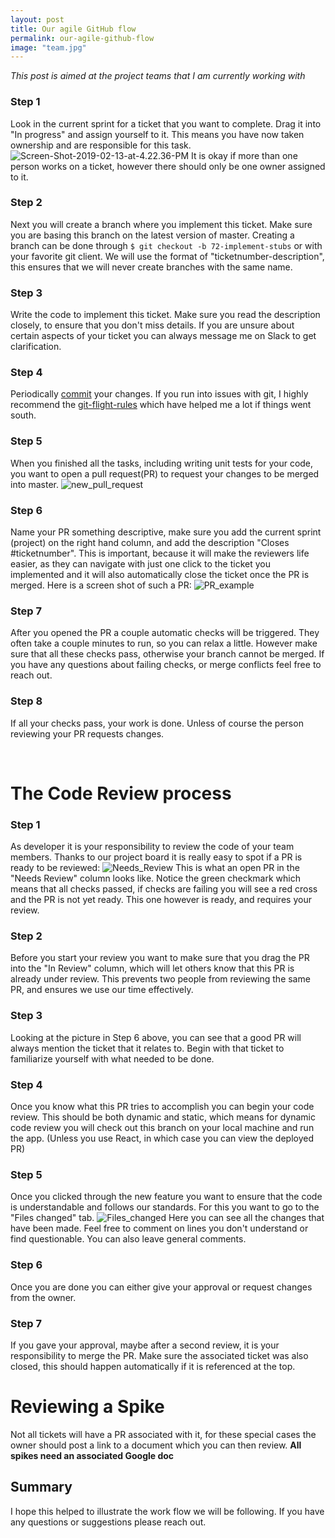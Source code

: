 ```yaml
---
layout: post
title: Our agile GitHub flow
permalink: our-agile-github-flow
image: "team.jpg"
---
```

*This post is aimed at the project teams that I am currently working with*
<br/>
### Step 1
Look in the current sprint for a ticket that you want to complete. Drag it into "In progress" and assign yourself to it. This means you have now taken ownership and are responsible for this task. 
![Screen-Shot-2019-02-13-at-4.22.36-PM](https://user-images.githubusercontent.com/13894518/52753541-e89c9600-2fab-11e9-8799-7a217d47c795.png)
It is okay if more than one person works on a ticket, however there should only be one owner assigned to it. 
<br/>
### Step 2
Next you will create a branch where you implement this ticket. Make sure you are basing this branch on the latest version of master. Creating a branch can be done through `$ git checkout -b 72-implement-stubs` or with your favorite git client. We will use the format of "ticketnumber-description", this ensures that we will never create branches with the same name. 
<br/>
### Step 3 
Write the code to implement this ticket. Make sure you read the description closely, to ensure that you don't miss details. If you are unsure about certain aspects of your ticket you can always message me on Slack to get clarification.
<br/>
### Step 4
Periodically [commit](https://help.github.com/articles/adding-a-file-to-a-repository-using-the-command-line/) your changes. If you run into issues with git, I highly recommend the [git-flight-rules](https://github.com/k88hudson/git-flight-rules#flight-rules-for-git) which have helped me a lot if things went south. 
<br/>
### Step 5
When you finished all the tasks, including writing unit tests for your code, you want to open a pull request(PR) to request your changes to be merged into master. 
![new_pull_request](https://user-images.githubusercontent.com/13894518/52754191-7da08e80-2fae-11e9-89aa-39353916b714.png)
<br/>
### Step 6
Name your PR something descriptive, make sure you add the current sprint (project) on the right hand column, and add the description "Closes #ticketnumber". This is important, because it will make the reviewers life easier, as they can navigate with just one click to the ticket you implemented and it will also automatically close the ticket once the PR is merged. Here is a screen shot of such a PR:
![PR_example](https://user-images.githubusercontent.com/13894518/52754496-99586480-2faf-11e9-9070-e71ce64fd312.png)
<br/>
### Step 7
After you opened the PR a couple automatic checks will be triggered. They often take a couple minutes to run, so you can relax a little. However make sure that all these checks pass, otherwise your branch cannot be merged. If you have any questions about failing checks, or merge conflicts feel free to reach out. 
<br/>
### Step 8
If all your checks pass, your work is done. Unless of course the person reviewing your PR requests changes. 

<br/>  

# The Code Review process

### Step 1
As developer it is your responsibility to review the code of your team members. Thanks to our project board it is really easy to spot if a PR is ready to be reviewed:
![Needs_Review](https://user-images.githubusercontent.com/13894518/52755025-657e3e80-2fb1-11e9-852f-f7fc8045a4a5.png)
This is what an open PR in the "Needs Review" column looks like. Notice the green checkmark which means that all checks passed, if checks are failing you will see a red cross and the PR is not yet ready. This one however is ready, and requires your review. 
<br/>
### Step 2
Before you start your review you want to make sure that you drag the PR into the "In Review" column, which will let others know that this PR is already under review. This prevents two people from reviewing the same PR, and ensures we use our time effectively. 
<br/>
### Step 3
Looking at the picture in Step 6 above, you can see that a good PR will always mention the ticket that it relates to. Begin with that ticket to familiarize yourself with what needed to be done. 
<br/>
### Step 4
Once you know what this PR tries to accomplish you can begin your code review. This should be both dynamic and static, which means for dynamic code review you will check out this branch on your local machine and run the app. (Unless you use React, in which case you can view the deployed PR)
<br/>
### Step 5
Once you clicked through the new feature you want to ensure that the code is understandable and follows our standards. For this you want to go to the "Files changed" tab.
![Files_changed](https://user-images.githubusercontent.com/13894518/52755573-4d0f2380-2fb3-11e9-8c85-ff4d98129d28.png)
Here you can see all the changes that have been made. Feel free to comment on lines you don't understand or find questionable. You can also leave general comments. 
<br/>
### Step 6
Once you are done you can either give your approval or request changes from the owner. 
<br/>
### Step 7
If you gave your approval, maybe after a second review, it is your responsibility to merge the PR. Make sure the associated ticket was also closed, this should happen automatically if it is referenced at the top. 
<br/>
# Reviewing a Spike
Not all tickets will have a PR associated with it, for these special cases the owner should post a link to a document which you can then review. 
**All spikes need an associated Google doc**
<br/>
## Summary
I hope this helped to illustrate the work flow we will be following. If you have any questions or suggestions please reach out. 